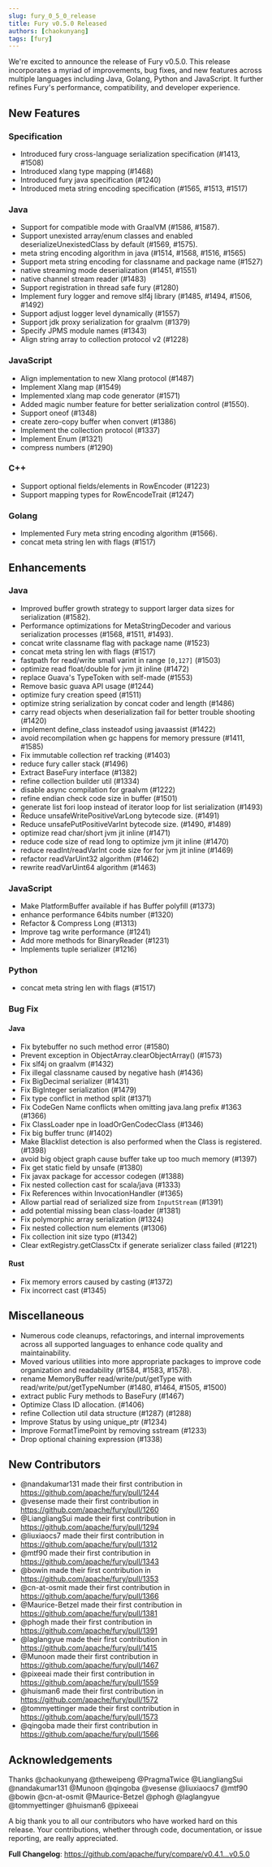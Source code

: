 ```yaml
---
slug: fury_0_5_0_release
title: Fury v0.5.0 Released
authors: [chaokunyang]
tags: [fury]
---
```


We're excited to announce the release of Fury v0.5.0. This release incorporates a myriad of improvements, bug fixes, and new features across multiple languages including Java, Golang, Python and JavaScript. It further refines Fury's performance, compatibility, and developer experience.

## New Features

### Specification

- Introduced fury cross-language serialization specification (#1413, #1508)
- Introduced xlang type mapping (#1468)
- Introduced fury java specification (#1240)
- Introduced meta string encoding specification (#1565, #1513, #1517)

### Java

- Support for compatible mode with GraalVM (#1586, #1587).
- Support unexisted array/enum classes and enabled deserializeUnexistedClass by default (#1569, #1575).
- meta string encoding algorithm in java (#1514, #1568, #1516, #1565)
- Support meta string encoding for classname and package name (#1527)
- native streaming mode deserialization (#1451, #1551)
- native channel stream reader (#1483)
- Support registration in thread safe fury (#1280)
- Implement fury logger and remove slf4j library (#1485, #1494, #1506, #1492)
- Support adjust logger level dynamically (#1557)
- Support jdk proxy serialization for graalvm (#1379)
- Specify JPMS module names (#1343)
- Align string array to collection protocol v2 (#1228)

### JavaScript

- Align implementation to new Xlang protocol (#1487)
- Implement Xlang map (#1549)
- Implemented xlang map code generator (#1571)
- Added magic number feature for better serialization control (#1550).
- Support oneof (#1348)
- create zero-copy buffer when convert (#1386)
- Implement the collection protocol (#1337)
- Implement Enum (#1321)
- compress numbers (#1290)

### C++

- Support optional fields/elements in RowEncoder (#1223)
- Support mapping types for RowEncodeTrait (#1247)

### Golang

- Implemented Fury meta string encoding algorithm (#1566).
- concat meta string len with flags (#1517)

## Enhancements

### Java

- Improved buffer growth strategy to support larger data sizes for serialization (#1582).
- Performance optimizations for MetaStringDecoder and various serialization processes (#1568, #1511, #1493).
- concat write classname flag with package name (#1523)
- concat meta string len with flags (#1517)
- fastpath for read/write small varint in range `[0,127]` (#1503)
- optimize read float/double for jvm jit inline (#1472)
- replace Guava's TypeToken with self-made (#1553)
- Remove basic guava API usage (#1244)
- optimize fury creation speed (#1511)
- optimize string serialization by concat coder and length (#1486)
- carry read objects when deserialization fail for better trouble shooting (#1420)
- implement define_class insteadof using javaassist (#1422)
- avoid recompilation when gc happens for memory pressure (#1411, #1585)
- Fix immutable collection ref tracking (#1403)
- reduce fury caller stack (#1496)
- Extract BaseFury interface (#1382)
- refine collection builder util (#1334)
- disable async compilation for graalvm (#1222)
- refine endian check code size in buffer (#1501)
- generate list fori loop instead of iterator loop for list serialization (#1493)
- Reduce unsafeWritePositiveVarLong bytecode size. (#1491)
- Reduce unsafePutPositiveVarInt bytecode size. (#1490, #1489)
- optimize read char/short jvm jit inline (#1471)
- reduce code size of read long to optimize jvm jit inline (#1470)
- reduce readInt/readVarInt code size for for jvm jit inline (#1469)
- refactor readVarUint32 algorithm (#1462)
- rewrite readVarUint64 algorithm (#1463)

### JavaScript

- Make PlatformBuffer available if has Buffer polyfill (#1373)
- enhance performance 64bits number (#1320)
- Refactor & Compress Long (#1313)
- Improve tag write performance (#1241)
- Add more methods for BinaryReader (#1231)
- Implements tuple serializer (#1216)

### Python

- concat meta string len with flags (#1517)

### Bug Fix

#### Java

- Fix bytebuffer no such method error (#1580)
- Prevent exception in ObjectArray.clearObjectArray() (#1573)
- Fix slf4j on graalvm (#1432)
- Fix illegal classname caused by negative hash (#1436)
- Fix BigDecimal serializer (#1431)
- Fix BigInteger serialization (#1479)
- Fix type conflict in method split (#1371)
- Fix CodeGen Name conflicts when omitting java.lang prefix #1363 (#1366)
- Fix ClassLoader npe in loadOrGenCodecClass (#1346)
- Fix big buffer trunc (#1402)
- Make Blacklist detection is also performed when the Class is registered. (#1398)
- avoid big object graph cause buffer take up too much memory (#1397)
- Fix get static field by unsafe (#1380)
- Fix javax package for accessor codegen (#1388)
- Fix nested collection cast for scala/java (#1333)
- Fix References within InvocationHandler (#1365)
- Allow partial read of serialized size from `InputStream` (#1391)
- add potential missing bean class-loader (#1381)
- Fix polymorphic array serialization (#1324)
- Fix nested collection num elements (#1306)
- Fix collection init size typo (#1342)
- Clear extRegistry.getClassCtx if generate serializer class failed (#1221)

#### Rust

- Fix memory errors caused by casting (#1372)
- Fix incorrect cast (#1345)

## Miscellaneous

- Numerous code cleanups, refactorings, and internal improvements across all supported languages to enhance code quality
  and maintainability.
- Moved various utilities into more appropriate packages to improve code organization and readability (#1584, #1583,
  #1578).
- rename MemoryBuffer read/write/put/getType with read/write/put/getTypeNumber  (#1480, #1464, #1505, #1500)
- extract public Fury methods to BaseFury (#1467)
- Optimize Class ID allocation. (#1406)
- refine Collection util data structure (#1287) (#1288)
- Improve Status by using unique_ptr (#1234)
- Improve FormatTimePoint by removing sstream (#1233)
- Drop optional chaining expression (#1338)

## New Contributors

- @nandakumar131 made their first contribution in https://github.com/apache/fury/pull/1244
- @vesense made their first contribution in https://github.com/apache/fury/pull/1260
- @LiangliangSui made their first contribution in https://github.com/apache/fury/pull/1294
- @liuxiaocs7 made their first contribution in https://github.com/apache/fury/pull/1312
- @mtf90 made their first contribution in https://github.com/apache/fury/pull/1343
- @bowin made their first contribution in https://github.com/apache/fury/pull/1353
- @cn-at-osmit made their first contribution in https://github.com/apache/fury/pull/1366
- @Maurice-Betzel made their first contribution in https://github.com/apache/fury/pull/1381
- @phogh made their first contribution in https://github.com/apache/fury/pull/1391
- @laglangyue made their first contribution in https://github.com/apache/fury/pull/1415
- @Munoon made their first contribution in https://github.com/apache/fury/pull/1467
- @pixeeai made their first contribution in https://github.com/apache/fury/pull/1559
- @huisman6 made their first contribution in https://github.com/apache/fury/pull/1572
- @tommyettinger made their first contribution in https://github.com/apache/fury/pull/1573
- @qingoba made their first contribution in https://github.com/apache/fury/pull/1566

## Acknowledgements

Thanks @chaokunyang @theweipeng @PragmaTwice @LiangliangSui @nandakumar131 @Munoon @qingoba @vesense @liuxiaocs7 @mtf90 @bowin @cn-at-osmit @Maurice-Betzel @phogh @laglangyue @tommyettinger @huisman6 @pixeeai

A big thank you to all our contributors who have worked hard on this release. Your contributions, whether through code,
documentation, or issue reporting, are really appreciated.

**Full Changelog**: https://github.com/apache/fury/compare/v0.4.1...v0.5.0
